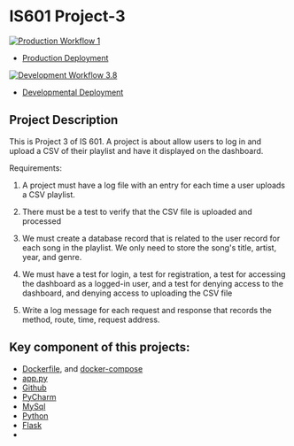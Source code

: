 # IS601 Project-3 

[![Production Workflow 1](https://github.com/parth-panara/IS601_parth_project-3_/actions/workflows/prod.yml/badge.svg)](https://github.com/parth-panara/IS601_parth_project-3_/actions/workflows/prod.yml)

* [Production Deployment](https://parth-prod-project3.herokuapp.com/)


[![Development Workflow 3.8](https://github.com/parth-panara/IS601_parth_project-3_/actions/workflows/dev.yml/badge.svg)](https://github.com/parth-panara/IS601_parth_project-3_/actions/workflows/dev.yml)

* [Developmental Deployment](https://parth-dev-project3.herokuapp.com/)

## Project Description

This is Project 3 of IS 601. A project is about allow users to log in and upload a CSV of their playlist and have it displayed on the dashboard.

Requirements:

1. A project must have a log file with an entry for each time a user uploads a CSV playlist. 
2. There must be a test to verify that the CSV file is uploaded and processed
3. We must create a database record that is related to the user record for each song in the playlist.  We only need to store the song's title, artist, year, and genre. 
4. We must have a test for login, a test for registration, a test for accessing the dashboard as a logged-in user, and a test for denying access to the dashboard, and denying access to uploading the CSV file

5. Write a log message for each request and response that records the method, route, time, request address.


## Key component of this projects:
* [Dockerfile](https://github.com/Milan-36/PythonFlaskWebsite/blob/master/app/Dockerfile), and [docker-compose](https://github.com/Milan-36/PythonFlaskWebsite/blob/master/docker-compose.yml)
* [app.py](https://github.com/Milan-36/PythonFlaskWebsite/blob/master/app/app.py)
* [Github](https://github.com/Milan-36/PythonFlaskWebsite)
* [PyCharm](https://www.jetbrains.com/pycharm/)
* [MySql](https://www.mysql.com/)
* [Python](https://www.python.org/)
* [Flask](https://flask.palletsprojects.com/en/2.1.x/)
*


